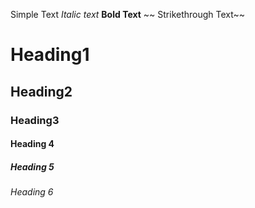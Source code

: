 Simple Text
_Italic text_
**Bold Text**
~~ Strikethrough Text~~

# Heading1

## Heading2

### Heading3

#### Heading 4

##### Heading 5

###### Heading 6


